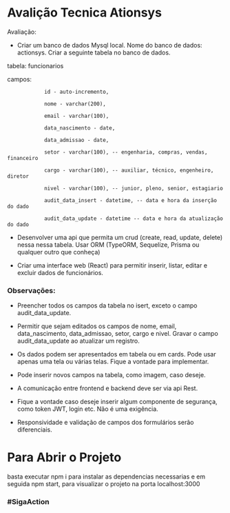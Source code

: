 # Avalição Tecnica Ationsys

Avaliação:

- Criar um banco de dados Mysql local. Nome do banco de dados: actionsys. Criar a seguinte tabela no banco de dados.

tabela: funcionarios

campos:

                id - auto-incremento,

                nome - varchar(200),

                email - varchar(100),

                data_nascimento - date,

                data_admissao - date,

                setor - varchar(100), -- engenharia, compras, vendas, financeiro

                cargo - varchar(100), -- auxiliar, técnico, engenheiro, diretor

                nivel - varchar(100), -- junior, pleno, senior, estagiario

                audit_data_insert - datetime, -- data e hora da inserção do dado

                audit_data_update - datetime -- data e hora da atualização do dado

- Desenvolver uma api que permita um crud (create, read, update, delete) nessa nessa tabela. Usar ORM (TypeORM, Sequelize, Prisma ou qualquer outro que conheça)

- Criar uma interface web (React) para permitir inserir, listar, editar e excluir dados de funcionários.

### Observações:

- Preencher todos os campos da tabela no isert, exceto o campo audit_data_update.

- Permitir que sejam editados os campos de nome, email, data_nascimento, data_admissao, setor, cargo e nivel. Gravar o campo audit_data_update ao atualizar um registro.

- Os dados podem ser apresentados em tabela ou em cards. Pode usar apenas uma tela ou várias telas. Fique a vontade para implementar.

- Pode inserir novos campos na tabela, como imagem, caso deseje.

- A comunicação entre frontend e backend deve ser via api Rest.

- Fique a vontade caso deseje inserir algum componente de segurança, como token JWT, login etc. Não é uma exigência.

- Responsividade e validação de campos dos formulários serão diferenciais.

# Para Abrir o Projeto

basta executar npm i para instalar as dependencias necessarias 
e em seguida npm start, para visualizar o projeto na porta localhost:3000 


### #SigaAction


